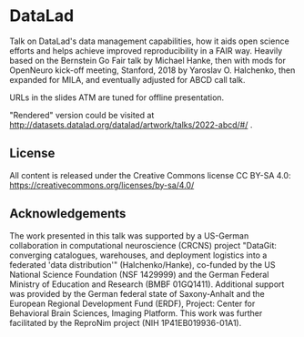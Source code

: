 # DataLad

Talk on DataLad's data management capabilities, how it aids open science
efforts and helps achieve improved reproducibility in a FAIR way.  Heavily
based on the Bernstein Go Fair talk by Michael Hanke, then with mods for
OpenNeuro kick-off meeting, Stanford, 2018 by Yaroslav O. Halchenko, then
expanded for MILA, and eventually adjusted for ABCD call talk.

URLs in the slides ATM are tuned for offline presentation.

"Rendered" version could be visited at
http://datasets.datalad.org/datalad/artwork/talks/2022-abcd/#/ .

## License

All content is released under the Creative Commons license CC BY-SA 4.0:
https://creativecommons.org/licenses/by-sa/4.0/


## Acknowledgements

The work presented in this talk was supported by a US-German collaboration in
computational neuroscience (CRCNS) project "DataGit: converging catalogues,
warehouses, and deployment logistics into a federated 'data distribution'"
(Halchenko/Hanke), co-funded by the US National Science Foundation (NSF
1429999) and the German Federal Ministry of Education and Research (BMBF
01GQ1411). Additional support was provided by the German federal state of
Saxony-Anhalt and the European Regional Development Fund (ERDF), Project:
Center for Behavioral Brain Sciences, Imaging Platform.  This work was further
facilitated by the ReproNim project (NIH 1P41EB019936-01A1).
